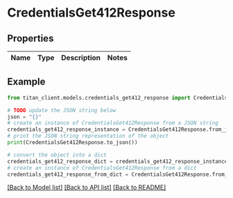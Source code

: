 # CredentialsGet412Response


## Properties

Name | Type | Description | Notes
------------ | ------------- | ------------- | -------------

## Example

```python
from titan_client.models.credentials_get412_response import CredentialsGet412Response

# TODO update the JSON string below
json = "{}"
# create an instance of CredentialsGet412Response from a JSON string
credentials_get412_response_instance = CredentialsGet412Response.from_json(json)
# print the JSON string representation of the object
print(CredentialsGet412Response.to_json())

# convert the object into a dict
credentials_get412_response_dict = credentials_get412_response_instance.to_dict()
# create an instance of CredentialsGet412Response from a dict
credentials_get412_response_from_dict = CredentialsGet412Response.from_dict(credentials_get412_response_dict)
```
[[Back to Model list]](../README.md#documentation-for-models) [[Back to API list]](../README.md#documentation-for-api-endpoints) [[Back to README]](../README.md)


